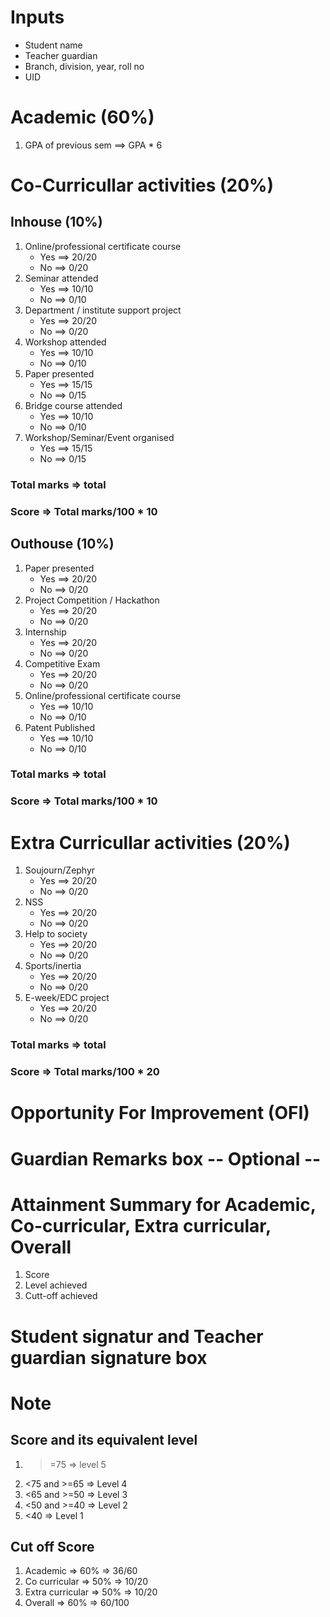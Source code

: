 # Inputs

- Student name
- Teacher guardian
- Branch, division, year, roll no
- UID

# Academic (60%)

1. GPA of previous sem ==> GPA \* 6

# Co-Curricullar activities (20%)

## Inhouse (10%)

1. Online/professional certificate course
   - Yes ==> 20/20
   - No ==> 0/20
2. Seminar attended
   - Yes ==> 10/10
   - No ==> 0/10
3. Department / institute support project
   - Yes ==> 20/20
   - No ==> 0/20
4. Workshop attended
   - Yes ==> 10/10
   - No ==> 0/10
5. Paper presented
   - Yes ==> 15/15
   - No ==> 0/15
6. Bridge course attended
   - Yes ==> 10/10
   - No ==> 0/10
7. Workshop/Seminar/Event organised
   - Yes ==> 15/15
   - No ==> 0/15

### Total marks => total

### Score => Total marks/100 \* 10

## Outhouse (10%)

1. Paper presented
   - Yes ==> 20/20
   - No ==> 0/20
2. Project Competition / Hackathon
   - Yes ==> 20/20
   - No ==> 0/20
3. Internship
   - Yes ==> 20/20
   - No ==> 0/20
4. Competitive Exam
   - Yes ==> 20/20
   - No ==> 0/20
5. Online/professional certificate course
   - Yes ==> 10/10
   - No ==> 0/10
6. Patent Published
   - Yes ==> 10/10
   - No ==> 0/10

### Total marks => total

### Score => Total marks/100 \* 10

# Extra Curricullar activities (20%)

1. Soujourn/Zephyr
   - Yes ==> 20/20
   - No ==> 0/20
2. NSS
   - Yes ==> 20/20
   - No ==> 0/20
3. Help to society
   - Yes ==> 20/20
   - No ==> 0/20
4. Sports/inertia
   - Yes ==> 20/20
   - No ==> 0/20
5. E-week/EDC project
   - Yes ==> 20/20
   - No ==> 0/20

### Total marks => total

### Score => Total marks/100 \* 20

# Opportunity For Improvement (OFI)

# Guardian Remarks box -- Optional --

# Attainment Summary for Academic, Co-curricular, Extra curricular, Overall

1. Score
2. Level achieved
3. Cutt-off achieved

# Student signatur and Teacher guardian signature box

# Note

## Score and its equivalent level

1. > =75 => level 5
2. <75 and >=65 => Level 4
3. <65 and >=50 => Level 3
4. <50 and >=40 => Level 2
5. <40 => Level 1

## Cut off Score

1. Academic => 60% => 36/60
2. Co curricular => 50% => 10/20
3. Extra curricular => 50% => 10/20
4. Overall => 60% => 60/100
